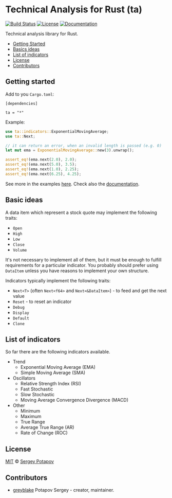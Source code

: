 # Technical Analysis for Rust (ta)

[![Build Status](https://travis-ci.org/greyblake/ta-rs.svg?branch=master)](https://travis-ci.org/greyblake/ta-rs)
[![License](https://img.shields.io/badge/license-MIT-blue.svg)](https://raw.githubusercontent.com/greyblake/ta-rs/master/LICENSE)
[![Documentation](https://docs.rs/ta/badge.svg)](https://docs.rs/ta)

Technical analysis library for Rust.

* [Getting Started](#getting-started)
* [Basics ideas](#basic-ideas)
* [List of indicators](#list-of-indicators)
* [License](#license)
* [Contributors](#contributors)

## Getting started

Add to you `Cargo.toml`:
```
[dependencies]

ta = "*"
```

Example:

```rust
use ta::indicators::ExponentialMovingAverage;
use ta::Next;

// it can return an error, when an invalid length is passed (e.g. 0)
let mut ema = ExponentialMovingAverage::new(3).unwrap();

assert_eq!(ema.next(2.0), 2.0);
assert_eq!(ema.next(5.0), 3.5);
assert_eq!(ema.next(1.0), 2.25);
assert_eq!(ema.next(6.25), 4.25);
```

See more in the examples [here](https://github.com/greyblake/ta-rs/tree/master/examples).
Check also the [documentation](https://docs.rs/ta).

## Basic ideas

A data item which represent a stock quote may implement the following traits:

* `Open`
* `High`
* `Low`
* `Close`
* `Volume`

It's not necessary to implement all of them, but it must be enough to fulfill requirements for a particular indicator.
You probably should prefer using `DataItem` unless you have reasons to implement your own structure.

Indicators typically implement the following traits:

* `Next<T>` (often `Next<f64>` and `Next<&DataItem>`) - to feed and get the next value
* `Reset` - to reset an indicator
* `Debug`
* `Display`
* `Default`
* `Clone`

## List of indicators

So far there are the following indicators available.

* Trend
  * Exponential Moving Average (EMA)
  * Simple Moving Average (SMA)
* Oscillators
  * Relative Strength Index (RSI)
  * Fast Stochastic
  * Slow Stochastic
  * Moving Average Convergence Divergence (MACD)
* Other
  * Minimum
  * Maximum
  * True Range
  * Average True Range (AR)
  * Rate of Change (ROC)

## License

[MIT](https://github.com/greyblake/ta-rs/blob/master/LICENSE) © [Sergey Potapov](http://greyblake.com/)


## Contributors

- [greyblake](https://github.com/greyblake) Potapov Sergey - creator, maintainer.
